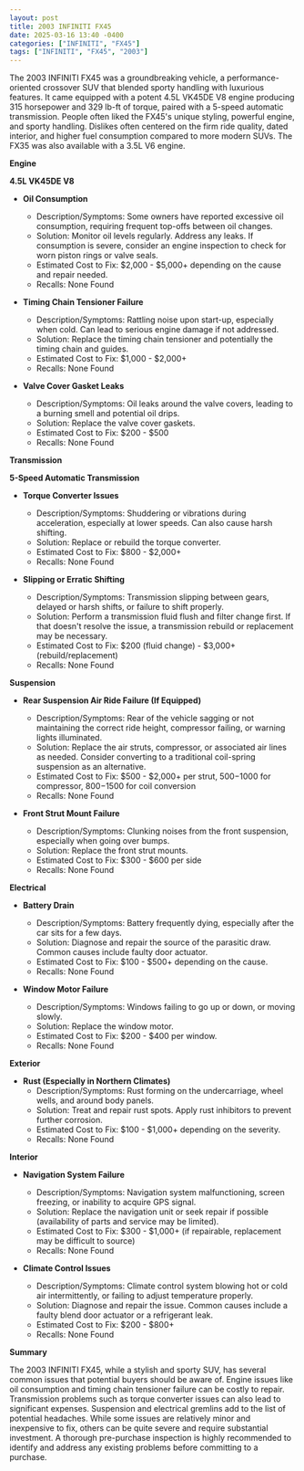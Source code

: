 ```yaml
---
layout: post
title: 2003 INFINITI FX45
date: 2025-03-16 13:40 -0400
categories: ["INFINITI", "FX45"]
tags: ["INFINITI", "FX45", "2003"]
---
```

The 2003 INFINITI FX45 was a groundbreaking vehicle, a performance-oriented crossover SUV that blended sporty handling with luxurious features. It came equipped with a potent 4.5L VK45DE V8 engine producing 315 horsepower and 329 lb-ft of torque, paired with a 5-speed automatic transmission. People often liked the FX45's unique styling, powerful engine, and sporty handling. Dislikes often centered on the firm ride quality, dated interior, and higher fuel consumption compared to more modern SUVs. The FX35 was also available with a 3.5L V6 engine.

**Engine**

**4.5L VK45DE V8**

*   **Oil Consumption**
    *   Description/Symptoms: Some owners have reported excessive oil consumption, requiring frequent top-offs between oil changes.
    *   Solution: Monitor oil levels regularly. Address any leaks. If consumption is severe, consider an engine inspection to check for worn piston rings or valve seals.
    *   Estimated Cost to Fix: $2,000 - $5,000+ depending on the cause and repair needed.
    * Recalls: None Found

*   **Timing Chain Tensioner Failure**
    *   Description/Symptoms: Rattling noise upon start-up, especially when cold. Can lead to serious engine damage if not addressed.
    *   Solution: Replace the timing chain tensioner and potentially the timing chain and guides.
    *   Estimated Cost to Fix: $1,000 - $2,000+
    * Recalls: None Found

*   **Valve Cover Gasket Leaks**
    *   Description/Symptoms: Oil leaks around the valve covers, leading to a burning smell and potential oil drips.
    *   Solution: Replace the valve cover gaskets.
    *   Estimated Cost to Fix: $200 - $500
    * Recalls: None Found

**Transmission**

**5-Speed Automatic Transmission**

*   **Torque Converter Issues**
    *   Description/Symptoms: Shuddering or vibrations during acceleration, especially at lower speeds. Can also cause harsh shifting.
    *   Solution: Replace or rebuild the torque converter.
    *   Estimated Cost to Fix: $800 - $2,000+
    * Recalls: None Found

*   **Slipping or Erratic Shifting**
    *   Description/Symptoms: Transmission slipping between gears, delayed or harsh shifts, or failure to shift properly.
    *   Solution: Perform a transmission fluid flush and filter change first. If that doesn't resolve the issue, a transmission rebuild or replacement may be necessary.
    *   Estimated Cost to Fix: $200 (fluid change) - $3,000+ (rebuild/replacement)
    * Recalls: None Found

**Suspension**

*   **Rear Suspension Air Ride Failure (If Equipped)**
    * Description/Symptoms: Rear of the vehicle sagging or not maintaining the correct ride height, compressor failing, or warning lights illuminated.
    * Solution: Replace the air struts, compressor, or associated air lines as needed. Consider converting to a traditional coil-spring suspension as an alternative.
    * Estimated Cost to Fix: $500 - $2,000+ per strut, $500-$1000 for compressor, $800-$1500 for coil conversion
    * Recalls: None Found

*   **Front Strut Mount Failure**
    * Description/Symptoms: Clunking noises from the front suspension, especially when going over bumps.
    * Solution: Replace the front strut mounts.
    * Estimated Cost to Fix: $300 - $600 per side
    * Recalls: None Found

**Electrical**

*   **Battery Drain**
    *   Description/Symptoms: Battery frequently dying, especially after the car sits for a few days.
    *   Solution: Diagnose and repair the source of the parasitic draw. Common causes include faulty door actuator.
    *   Estimated Cost to Fix: $100 - $500+ depending on the cause.
    * Recalls: None Found

*   **Window Motor Failure**
    *   Description/Symptoms: Windows failing to go up or down, or moving slowly.
    *   Solution: Replace the window motor.
    *   Estimated Cost to Fix: $200 - $400 per window.
    * Recalls: None Found

**Exterior**

*   **Rust (Especially in Northern Climates)**
    *   Description/Symptoms: Rust forming on the undercarriage, wheel wells, and around body panels.
    *   Solution: Treat and repair rust spots. Apply rust inhibitors to prevent further corrosion.
    *   Estimated Cost to Fix: $100 - $1,000+ depending on the severity.
    * Recalls: None Found

**Interior**

*   **Navigation System Failure**
    *   Description/Symptoms: Navigation system malfunctioning, screen freezing, or inability to acquire GPS signal.
    *   Solution: Replace the navigation unit or seek repair if possible (availability of parts and service may be limited).
    *   Estimated Cost to Fix: $300 - $1,000+ (if repairable, replacement may be difficult to source)
    * Recalls: None Found

*   **Climate Control Issues**
    *   Description/Symptoms: Climate control system blowing hot or cold air intermittently, or failing to adjust temperature properly.
    *   Solution: Diagnose and repair the issue. Common causes include a faulty blend door actuator or a refrigerant leak.
    *   Estimated Cost to Fix: $200 - $800+
    * Recalls: None Found

**Summary**

The 2003 INFINITI FX45, while a stylish and sporty SUV, has several common issues that potential buyers should be aware of. Engine issues like oil consumption and timing chain tensioner failure can be costly to repair. Transmission problems such as torque converter issues can also lead to significant expenses. Suspension and electrical gremlins add to the list of potential headaches. While some issues are relatively minor and inexpensive to fix, others can be quite severe and require substantial investment. A thorough pre-purchase inspection is highly recommended to identify and address any existing problems before committing to a purchase.

